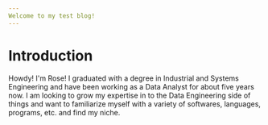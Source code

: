 ```yaml
---
Welcome to my test blog!
---
```

# Introduction
Howdy! I'm Rose! I graduated with a degree in Industrial and Systems Engineering and have been working as a Data Analyst for about five years now. I am looking to grow my expertise in to the Data Engineering side of things and want to familiarize myself with a variety of softwares, languages, programs, etc. and find my niche.
